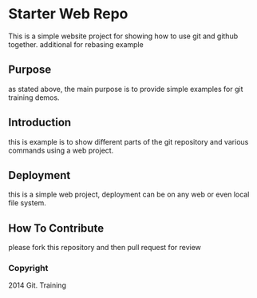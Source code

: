 # Starter Web Repo

This is a simple website project for
showing how to use git and github together. additional for rebasing example

## Purpose

as stated above, the main purpose is to
provide simple examples for git training
demos.

## Introduction

this is example is to show different parts
of the git repository and various commands
using a web project.

## Deployment

this is a simple web project, 
deployment can be on any web or even local
file system.

## How To Contribute

please fork this repository and then pull request for review

### Copyright

2014 Git. Training